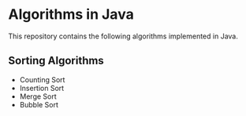 # Algorithms in Java

This repository contains the following algorithms implemented in Java.

## Sorting Algorithms

- Counting Sort
- Insertion Sort
- Merge Sort
- Bubble Sort
